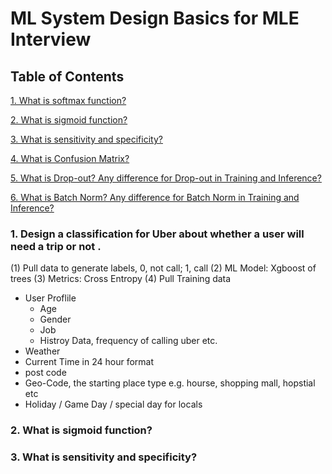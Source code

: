 # ML System Design Basics for MLE Interview

## Table of Contents

[1. What is softmax function?](https://github.com/iphyer/MLE_Interview_Preparation/blob/main/ML_Basic.md#1-what-is-softmax-function)

[2. What is sigmoid function?](https://github.com/iphyer/MLE_Interview_Preparation/blob/main/ML_Basic.md#2-what-is-sigmoid-function)

[3. What is sensitivity and specificity? ](https://github.com/iphyer/MLE_Interview_Preparation/blob/main/ML_Basic.md#3-what-is-sensitivity-and-specificity)

[4. What is Confusion Matrix?](https://github.com/iphyer/MLE_Interview_Preparation/blob/main/ML_Basic.md#4-what-is-confusion-matrix)

[5. What is Drop-out? Any difference for Drop-out in Training and Inference?](https://github.com/iphyer/MLE_Interview_Preparation/blob/main/ML_Basic.md#5-what-is-drop-out-any-difference-for-drop-out-in-training-and-predicting)

[6. What is Batch Norm? Any difference for Batch Norm in Training and Inference?](https://github.com/iphyer/MLE_Interview_Preparation/blob/main/ML_Basic.md#6-what-is-batch-norm-any-difference-for-batch-norm-in-training-and-predicting)

### 1. Design a classification for Uber about whether a user will need a trip or not .

(1) Pull data to generate labels, 0, not call; 1, call
(2) ML Model: Xgboost of trees
(3) Metrics: Cross Entropy
(4) Pull Training data
  * User Proflile
     * Age
     * Gender
     * Job
     * Histroy Data, frequency of calling uber etc.
  * Weather
  * Current Time in 24 hour format
  * post code
  * Geo-Code, the starting place type e.g. hourse, shopping mall, hopstial etc
  * Holiday / Game Day / special day for locals

### 2. What is sigmoid function? 

### 3. What is sensitivity and specificity? 







